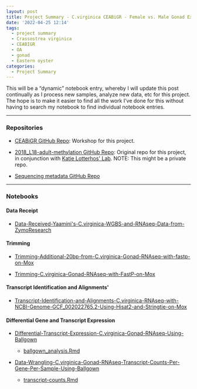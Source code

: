 ```yaml
---
layout: post
title: Project Summary - C.virginica CEABiGR - Female vs. Male Gonad Exposed to OA
date: '2022-04-25 12:14'
tags: 
  - project summary
  - Crassostrea virginica
  - CEABIGR
  - OA
  - gonad
  - Eastern oyster
categories: 
  - Project Summary
---
```

This will be a “dynamic” notebook entry, whereby I will update this post continually as I process new samples, analyze new data, etc for this project. The hope is to make it easier to find all the work I’ve done for this without having to search my notebook to find individual notebook entries.

---

### Repositories

- [CEABiGR GitHub Repo](https://github.com/sr320/ceabigr): Workshop for this project.

- [2018_L18-adult-methylation GitHub Repo](https://github.com/epigeneticstoocean/2018_L18-adult-methylation): Original repo for this project, in conjunction with [Katie Lotterhos' Lab](https://cos.northeastern.edu/people/katie-lotterhos/). NOTE: This might be a private repo.

- [Sequencing metadata GitHub Repo](https://github.com/RobertsLab/project-oyster-comparative-omics/tree/master/metadata)

---

### Notebooks

#### Data Receipt

- [Data-Received-Yaamini's-C.virginica-WGBS-and-RNAseq-Data-from-ZymoResearch](https://robertslab.github.io/sams-notebook/2021/05/28/Data-Received-Yaamini's-C.virginica-WGBS-and-RNAseq-Data-from-ZymoResearch.html)

#### Trimming

- [Trimming-Additional-20bp-from-C.virginica-Gonad-RNAseq-with-fastp-on-Mox](https://robertslab.github.io/sams-notebook/2022/02/24/Trimming-Additional-20bp-from-C.virginica-Gonad-RNAseq-with-fastp-on-Mox.html)

- [Trimming-C.virginica-Gonad-RNAseq-with-FastP-on-Mox](https://robertslab.github.io/sams-notebook/2021/07/14/Trimming-C.virginica-Gonad-RNAseq-with-FastP-on-Mox.html)

#### Transcript Identification and Alignments'
- [Transcript-Identification-and-Alignments-C.virginica-RNAseq-with-NCBI-Genome-GCF_002022765.2-Using-Hisat2-and-Stringtie-on-Mox](https://robertslab.github.io/sams-notebook/2022/02/25/Transcript-Identification-and-Alignments-C.virginica-RNAseq-with-NCBI-Genome-GCF_002022765.2-Using-Hisat2-and-Stringtie-on-Mox.html)

#### Differential Gene and Transcript Expression

- [Differential-Transcript-Expression-C.virginica-Gonad-RNAseq-Using-Ballgown](https://robertslab.github.io/sams-notebook/2021/10/21/Differential-Transcript-Expression-C.virginica-Gonad-RNAseq-Using-Ballgown.html)

  - [ballgown_analysis.Rmd](https://github.com/epigeneticstoocean/2018_L18-adult-methylation/blob/main/code/ballgown_analysis.Rmd)

- [Data-Wrangling-C.virginica-Gonad-RNAseq-Transcript-Counts-Per-Gene-Per-Sample-Using-Ballgown](https://robertslab.github.io/sams-notebook/2022/01/27/Data-Wrangling-C.virginica-Gonad-RNAseq-Transcript-Counts-Per-Gene-Per-Sample-Using-Ballgown.html)

  - [transcript-counts.Rmd](https://github.com/epigeneticstoocean/2018_L18-adult-methylation/blob/main/code/transcript-counts.Rmd)